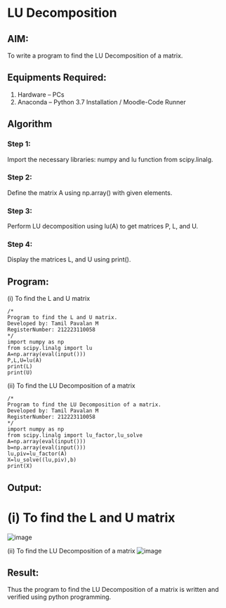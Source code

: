 # LU Decomposition 

## AIM:
To write a program to find the LU Decomposition of a matrix.

## Equipments Required:
1. Hardware – PCs
2. Anaconda – Python 3.7 Installation / Moodle-Code Runner

## Algorithm
### Step 1:
Import the necessary libraries: numpy and lu function from scipy.linalg.
### Step 2:
Define the matrix A using np.array() with given elements.
### Step 3:
Perform LU decomposition using lu(A) to get matrices P, L, and U.
### Step 4:
Display the matrices L, and U using print().
## Program:
(i) To find the L and U matrix
```
/*
Program to find the L and U matrix.
Developed by: Tamil Pavalan M
RegisterNumber: 212223110058
*/
import numpy as np
from scipy.linalg import lu
A=np.array(eval(input()))
P,L,U=lu(A)
print(L)
print(U)
```
(ii) To find the LU Decomposition of a matrix
```
/*
Program to find the LU Decomposition of a matrix.
Developed by: Tamil Pavalan M
RegisterNumber: 212223110058
*/
import numpy as np
from scipy.linalg import lu_factor,lu_solve
A=np.array(eval(input()))
b=np.array(eval(input()))
lu,piv=lu_factor(A)
X=lu_solve((lu,piv),b)
print(X)
```

## Output:
# (i) To find the L and U matrix
![image](https://github.com/user-attachments/assets/f871f67b-2a7c-402f-8d3d-99cc0b66485c)

(ii) To find the LU Decomposition of a matrix
![image](https://github.com/user-attachments/assets/8c1c0069-3803-4b7c-811e-cb11c24dc885)




## Result:
Thus the program to find the LU Decomposition of a matrix is written and verified using python programming.

